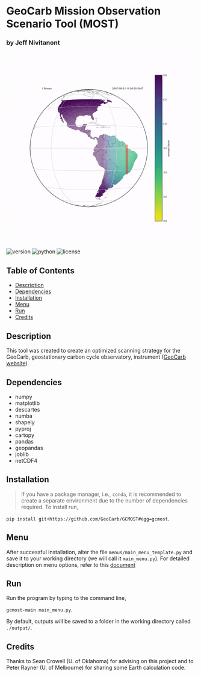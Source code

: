 # GeoCarb Mission Observation Scenario Tool (MOST)
### by Jeff Nivitanont

![scangif](https://github.com/GeoCarb/GCMOST/blob/master/images/sample_scan.gif)

![version](https://img.shields.io/badge/version-1.0-blue)
![python](https://img.shields.io/badge/python-%3E%3D3.7-critical)
![license](https://img.shields.io/badge/license-MIT-yellow)

## Table of Contents
* [Description](#description)
* [Dependencies](#dependencies)
* [Installation](#installation)
* [Menu](#menu)
* [Run](#run)
* [Credits](#credits)

## Description
This tool was created to create an optimized scanning strategy for the GeoCarb, geostationary carbon cycle observatory, instrument (<a href="https://ou.edu/geocarb" target="_blank">GeoCarb website</a>).

## Dependencies
* numpy
* matplotlib
* descartes
* numba
* shapely
* pyproj
* cartopy
* pandas
* geopandas
* joblib
* netCDF4

## Installation
> If you have a package manager, i.e., `conda`, it is recommended to create a separate environment due to the number of dependencies required.
To install run,

`pip install git+https://github.com/GeoCarb/GCMOST#egg=gcmost`.

## Menu
After successful installation, alter the file `menus/main_menu_template.py` and save it to your working directory (we will call it `main_menu.py`). For detailed description on menu options, refer to this <a href="https://github.com/GeoCarb/GCMOST/tree/master/menus/menuDescription.md" target="_blank">document</a>

## Run
Run the program by typing to the command line,

`gcmost-main main_menu.py`.

By default, outputs will be saved to a folder in the working directory called `./output/`.

## Credits

Thanks to Sean Crowell (U. of Oklahoma) for advising on this project and to Peter Rayner (U. of Melbourne) for sharing some Earth calculation code.